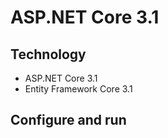 # ASP.NET Core 3.1 

## Technology
- ASP.NET Core 3.1
- Entity Framework Core 3.1
## Configure and run